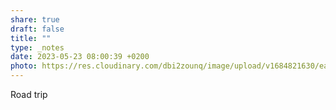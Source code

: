 ```yaml
---
share: true
draft: false
title: ""
type: _notes
date: 2023-05-23 08:00:39 +0200
photo: https://res.cloudinary.com/dbi2zounq/image/upload/v1684821630/ea0ydxunolmspz04a89c.jpg
---
```


Road trip
